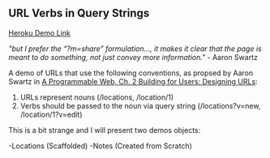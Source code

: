 ## URL Verbs in Query Strings

[Heroku Demo Link](hhttp://query-string-verbs.herokuapp.com/)

*"but I prefer the “?m=share” formulation..., it makes it clear that the page is meant to do something, not just convey more information."* - Aaron Swartz

A demo of URLs that use the following conventions, as propsed by Aaron Swartz in [A Programmable Web, Ch. 2 Building for Users: Designing URLs](http://www.morganclaypool.com/doi/abs/10.2200/S00481ED1V01Y201302WBE005):

1. URLs represent nouns (/locations, /location/1)
2. Verbs should be passed to the noun via query string (/locations?v=new, /location/1?v=edit)

This is a bit strange and I will present two demos objects:

-Locations (Scaffolded)
-Notes (Created from Scratch)
